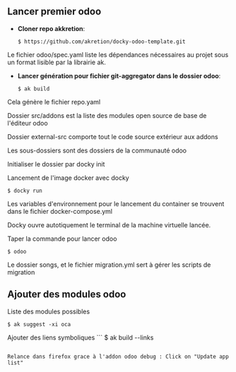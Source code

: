## Lancer premier odoo

* **Cloner repo akkretion**:

  ```
  $ https://github.com/akretion/docky-odoo-template.git
  ```

Le fichier odoo/spec.yaml liste les dépendances nécessaires au projet sous un format lisible par la librairie ak.

* **Lancer génération pour fichier git-aggregator dans le dossier odoo**:

  ```
  $ ak build
  ```

Cela génère le fichier repo.yaml

Dossier src/addons est la liste des modules open source de base de l'éditeur odoo

Dossier external-src comporte tout le code source extérieur aux addons

Les sous-dossiers sont des dossiers de la communauté odoo

Initialiser le dossier par docky init

Lancement de l'image docker avec docky

  ```
  $ docky run
  ```
Les variables d'environnement pour le lancement du container se trouvent dans le fichier docker-compose.yml

Docky ouvre autotiquement le terminal de la machine virtuelle lancée.

Taper la commande pour lancer odoo

  ```
  $ odoo
  ```

Le dossier songs, et le fichier migration.yml sert à gérer les scripts de migration

## Ajouter des modules odoo

Liste des modules possibles
  ```
  $ ak suggest -xi oca
  ```

Ajouter des liens symboliques
    ```
  $ ak build --links
  ```

Relance dans firefox grace à l'addon odoo debug : Click on "Update app list"
